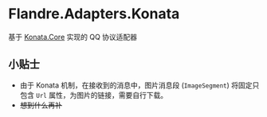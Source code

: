 # Flandre.Adapters.Konata

基于 [Konata.Core](https://github.com/KonataDev/Konata.Core) 实现的 QQ 协议适配器

## 小贴士
- 由于 Konata 机制，在接收到的消息中，图片消息段 (`ImageSegment`) 将固定只包含 `Url` 属性，为图片的链接，需要自行下载。
- ~~想到什么再补~~
